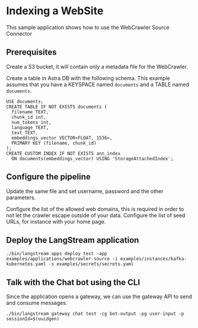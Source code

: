 # Indexing a WebSite

This sample application shows how to use the WebCrawler Source Connector

## Prerequisites

Create a S3 bucket, it will contain only a metadata file for the WebCrawler.

Create a table in Astra DB with the following schema.
This example assumes that you have a KEYSPACE named `documents` and a TABLE named `documents`.

```
USE documents;
CREATE TABLE IF NOT EXISTS documents (  
  filename TEXT,
  chunk_id int,
  num_tokens int,
  language TEXT,  
  text TEXT,
  embeddings_vector VECTOR<FLOAT, 1536>,
  PRIMARY KEY (filename, chunk_id)
);
CREATE CUSTOM INDEX IF NOT EXISTS ann_index 
  ON documents(embeddings_vector) USING 'StorageAttachedIndex';
```

## Configure the pipeline

Update the same file and set username, password and the other parameters.

Configure the list of the allowed web domains, this is required in order to not let the crawler escape outside of your data.
Configure the list of seed URLs, for instance with your home page.


## Deploy the LangStream application

```
./bin/langstream apps deploy test -app examples/applications/webcrawler-source -i examples/instances/kafka-kubernetes.yaml -s examples/secrets/secrets.yaml
```

## Talk with the Chat bot using the CLI
Since the application opens a gateway, we can use the gateway API to send and consume messages.

```
./bin/langstream gateway chat test -cg bot-output -pg user-input -p sessionId=$(uuidgen)
```
